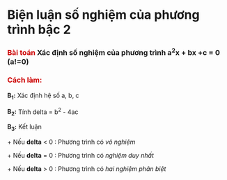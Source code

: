 <!DOCTYPE html>
<html>

<head>
  <meta charset="UTF-8">
  <meta name="viewport" content="width=device-width, initial-scale=1">
  <title>Bài 1 </title>
</head>

<body>
  <h1>Biện luận số nghiệm của phương trình bậc 2</h1>
  <h3><span style="color:rgb(205,0,0);" >Bài toán</span> Xác định số nghiệm của phương trình a<sup>2</sup>x + bx +c = 0 (a!=0)</h3>
  <h3 style="color: rgb(205,0,0);">Cách làm:</h3>
  <p><strong>B<sub>1</sub>:</strong> Xác định hệ số a, b, c </p>
  <p><strong>B<sub>2</sub>:</strong> Tính delta = b<sup>2</sup> - 4ac </p>
  <p><strong>B<sub>3</sub>:</strong> Kết luận</p>
  <p>+ Nếu <strong>delta</strong> < 0 : Phương trình có <em>vô nghiệm</em></p>
  <p>+ Nếu <strong>delta</strong> = 0 : Phương trình có <em>nghiệm duy nhất</em></p>
  <p>+ Nếu <strong>delta</strong> > 0 : Phương trình có <em>hai nghiệm phân biệt</em></p>


</body>

</html>

